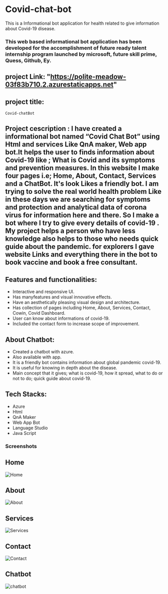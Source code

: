 # Covid-chat-bot
This is a Informational bot application for health related to give information about Covid-19 disease.
### This web based informational bot application has been developed for the accomplishment of future ready talent internship program launched by microsoft, future skill prime, Quess, Github, Ey.

## project Link: "https://polite-meadow-03f83b710.2.azurestaticapps.net"

## project title:
    Covid-chatBot
    
## Project cescription : I have created a informational bot named “Covid Chat Bot” using Html and services Like QnA maker, Web app bot.It helps the user to finds information about Covid-19 like ; What is Covid and its symptoms and prevention measures. In this website I make four pages i.e; Home, About, Contact, Services and a ChatBot. It's look Likes a friendly bot. I am trying to solve the real world health problem Like in these days we are searching for symptoms and protection and analytical data of corona virus for information here and there. So I make a bot where I try to give every details of covid-19 . My project helps a person who have less knowledge also helps to those who needs quick guide about the pandemic. for explorers I gave website Links and everything there in the bot to book vaccine and book a free consultant.

## Features and functionalities:
- Interactive and responsive UI.
- Has manyfeatures and visual innovative effects.
- Have an aesthetically pleasing visual design and architecture.
- Has collection of pages including Home, About, Services, Contact, Cowin, Covid Dashboard.
- User can know about informations of covid-19.
- Included the contact form to increase scope of improvement.

## About Chatbot:
- Created a chatbot with azure.
- Also available with app.
- It is a friendly bot contains information about global pandemic covid-19.
- It is useful for knowing in depth about the disease.
- Main concept that it gives; what is covid-19, how it spread, what to do or not to do; quick guide about covid-19.

## Tech Stacks:
- Azure
- Html
- QnA Maker
- Web App Bot
- Language Studio
- Java Script

### Screenshots
## Home
![Home](https://user-images.githubusercontent.com/81427391/198737254-edaa339c-af9e-4024-9cfb-cc1a76a3d779.png)

## About
![About](https://user-images.githubusercontent.com/81427391/198737349-44a42c04-0484-4e20-b2f0-ce15d90dac48.png)

## Services
![Services](https://user-images.githubusercontent.com/81427391/198737430-14a2588c-d31c-4b21-b4eb-2b3c10899d9d.png)

## Contact
![Contact](https://user-images.githubusercontent.com/81427391/198737548-e10e77ee-4fa0-46a1-b093-ca881c841353.png)

## Chatbot
![chatbot](https://user-images.githubusercontent.com/81427391/198737728-3fa075c1-9e43-4347-b291-5556ad0bdd53.png)

